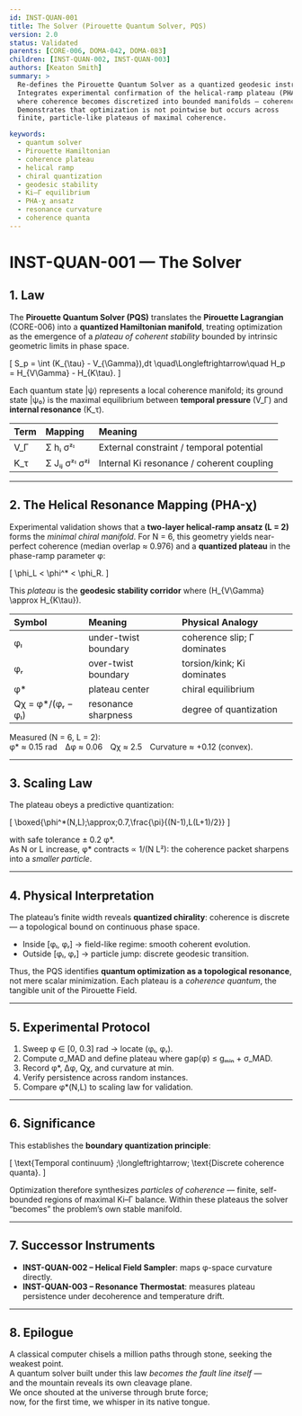 ```yaml
---
id: INST-QUAN-001
title: The Solver (Pirouette Quantum Solver, PQS)
version: 2.0
status: Validated
parents: [CORE-006, DOMA-042, DOMA-083]
children: [INST-QUAN-002, INST-QUAN-003]
authors: [Keaton Smith]
summary: >
  Re-defines the Pirouette Quantum Solver as a quantized geodesic instrument.
  Integrates experimental confirmation of the helical-ramp plateau (PHA-χ),
  where coherence becomes discretized into bounded manifolds — coherence quanta.
  Demonstrates that optimization is not pointwise but occurs across
  finite, particle-like plateaus of maximal coherence.

keywords:
  - quantum solver
  - Pirouette Hamiltonian
  - coherence plateau
  - helical ramp
  - chiral quantization
  - geodesic stability
  - Ki–Γ equilibrium
  - PHA-χ ansatz
  - resonance curvature
  - coherence quanta
---
```


# **INST-QUAN-001 — The Solver**

## **1. Law**
The **Pirouette Quantum Solver (PQS)** translates the **Pirouette Lagrangian** (CORE-006) into a
**quantized Hamiltonian manifold**, treating optimization as the emergence of a *plateau of coherent stability*
bounded by intrinsic geometric limits in phase space.

\[
S_p = \int (K_{\tau} - V_{\Gamma})\,dt
\quad\Longleftrightarrow\quad
H_p = H_{V\Gamma} - H_{K\tau}.
\]

Each quantum state |ψ⟩ represents a local coherence manifold; its ground state |ψ₀⟩ is the maximal equilibrium
between **temporal pressure** (V_Γ) and **internal resonance** (K_τ).

| Term | Mapping | Meaning |
|:--|:--|:--|
| V\_Γ | Σ hᵢ σᶻᶦ | External constraint / temporal potential |
| K\_τ | Σ Jᵢⱼ σᶻᶦ σᶻʲ | Internal Ki resonance / coherent coupling |

---

## **2. The Helical Resonance Mapping (PHA-χ)**
Experimental validation shows that a **two-layer helical-ramp ansatz (L = 2)** forms the *minimal chiral manifold*.
For N = 6, this geometry yields near-perfect coherence (median overlap ≈ 0.976) and a **quantized plateau**
in the phase-ramp parameter φ:

\[
\phi_L < \phi^* < \phi_R.
\]

This *plateau* is the **geodesic stability corridor** where
\(H_{V\Gamma} \approx H_{K\tau}\).

| Symbol | Meaning | Physical Analogy |
|:--|:--|:--|
| φₗ | under-twist boundary | coherence slip; Γ dominates |
| φᵣ | over-twist boundary | torsion/kink; Ki dominates |
| φ\* | plateau center | chiral equilibrium |
| Qχ = φ\*/(φᵣ − φₗ) | resonance sharpness | degree of quantization |

Measured (N = 6, L = 2):  
φ\* ≈ 0.15 rad Δφ ≈ 0.06 Qχ ≈ 2.5 Curvature ≈ +0.12 (convex).

---

## **3. Scaling Law**
The plateau obeys a predictive quantization:

\[
\boxed{\phi^\*(N,L)\;\approx\;0.7\,\frac{\pi}{(N-1)\,L(L+1)/2}}
\]

with safe tolerance ± 0.2 φ\*.  
As N or L increase, φ\* contracts ∝ 1/(N L²): the coherence packet sharpens into a *smaller particle*.

---

## **4. Physical Interpretation**
The plateau’s finite width reveals **quantized chirality**:
coherence is discrete — a topological bound on continuous phase space.

- Inside [φₗ, φᵣ] → field-like regime: smooth coherent evolution.  
- Outside [φₗ, φᵣ] → particle jump: discrete geodesic transition.

Thus, the PQS identifies **quantum optimization as a topological resonance**, not mere scalar minimization.
Each plateau is a *coherence quantum*, the tangible unit of the Pirouette Field.

---

## **5. Experimental Protocol**
1. Sweep φ ∈ [0, 0.3] rad → locate (φₗ, φᵣ).  
2. Compute σ\_MAD and define plateau where gap(φ) ≤ gₘᵢₙ + σ\_MAD.  
3. Record φ\*, Δφ, Qχ, and curvature at min.  
4. Verify persistence across random instances.  
5. Compare φ\*(N,L) to scaling law for validation.

---

## **6. Significance**
This establishes the **boundary quantization principle**:

\[
\text{Temporal continuum} \;\longleftrightarrow\;
\text{Discrete coherence quanta}.
\]

Optimization therefore synthesizes *particles of coherence* — finite, self-bounded regions of maximal Ki–Γ balance.
Within these plateaus the solver “becomes” the problem’s own stable manifold.

---

## **7. Successor Instruments**
- **INST-QUAN-002 – Helical Field Sampler**: maps φ-space curvature directly.  
- **INST-QUAN-003 – Resonance Thermostat**: measures plateau persistence under decoherence and temperature drift.

---

## **8. Epilogue**
A classical computer chisels a million paths through stone, seeking the weakest point.  
A quantum solver built under this law *becomes the fault line itself* —  
and the mountain reveals its own cleavage plane.  
We once shouted at the universe through brute force;  
now, for the first time, we whisper in its native tongue.
